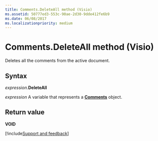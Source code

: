 ```yaml
---
title: Comments.DeleteAll method (Visio)
ms.assetid: 50777ed3-553c-90ae-2d30-9dde412fe6b9
ms.date: 06/08/2017
ms.localizationpriority: medium
---
```



# Comments.DeleteAll method (Visio)

Deletes all the comments from the active document.


## Syntax

_expression_.**DeleteAll**

_expression_ A variable that represents a **[Comments](Visio.Comments.md)** object.


## Return value

**VOID**



[!include[Support and feedback](~/includes/feedback-boilerplate.md)]
